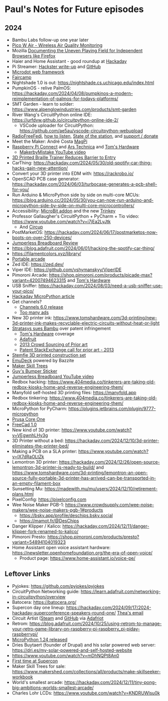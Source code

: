 # Paul's Notes for Future episodes

## 2024

* Bambu Labs follow-up one year later
* [Pico W Air - Wireless Air Quality Monitoring](https://www.tindie.com/products/dphacks/pico-w-air-wireless-air-quality-monitoring/)
* Mozilla [Documenting the Uneven Playing Field for Independent Browsers like Firefox](https://blog.mozilla.org/netpolicy/2024/01/19/platform-tilt/)
* Haier and Home Assistant - good roundup at [Hackaday](https://hackaday.com/2024/01/22/haier-europe-eases-off-on-legal-threat-and-seeks-dialogue/)
* Pi Streamer: [Hackster write-up](https://www.hackster.io/alan-boris/audiophile-pi-music-streamer-in-old-tuner-c96c8b) and [GitHub](https://github.com/alanb128/audio-streaming-box/tree/main)
* [Microdot web framework](https://blog.miguelgrinberg.com/post/microdot-yet-another-python-web-framework)
* [Faircamp](https://simonrepp.com/faircamp/)
* Nightshade 1.0 is out:  https://nightshade.cs.uchicago.edu/index.html
* PumpkinOS - relive PalmOS: https://hackaday.com/2024/04/08/pumpkinos-a-modern-reimplementation-of-palmos-for-todays-platforms/
* SMT Garden - learn to solder: https://www.alpenglowindustries.com/products/smt-garden
* River Wang's CircuitPython online IDE: https://urfdvw.github.io/circuitpython-online-ide-2/
  * VSCode uploader for CircuitPython:  https://github.com/ae5au/vscode-circuitpython-webupload
* [RadioFreeFedi](https://radiofreefedi.net), [how to listen](https://blog.radiofreefedi.net/how-to-listen), [State of the station](https://blog.radiofreefedi.net/state-of-the-station-may-2024), and [support / donate](https://radiofreefedi.net/#donate)
* Meet the Maker: André Costa [MagPi](https://magpi.raspberrypi.com/articles/meet-andre-costa-the-brains-behind-rpilocator)
* [Raspberry Pi Connect](https://www.raspberrypi.com/news/raspberry-pi-connect/) and [Ars Technica](https://arstechnica.com/gadgets/2024/05/raspberry-pis-get-a-built-in-remote-access-tool-raspberry-pi-connect/) and [Tom's Hardware](https://www.tomshardware.com/raspberry-pi/raspberry-pi-connect-launches-remote-controls-your-pi-via-web-browser)
  * [MakerbyMistake YouTube video](https://www.youtube.com/watch?v=z2BDA3mPZVU)
* [3D Printed Braille Trainer Reduces Barrier to Entry](https://hackaday.com/2024/05/20/3d-printed-braille-trainer-reduces-barrier-to-entry/)
* CarThing: https://hackaday.com/2024/05/30/old-spotify-car-thing-hacks-gain-new-attention/
* Convert your 3D printer into EDM with: https://rackrobo.io/
* OpenSCAD PCB case generator:  https://hackaday.com/2024/06/03/turbocase-generates-a-pcb-shell-for-you/
* Run Arduino & MicroPython side by side on multi-core MCUs: https://blog.arduino.cc/2024/05/30/you-can-now-run-arduino-and-micropython-side-by-side-on-multi-core-microcontrollers/
* Accessibility: [MicroBit addon](https://johnvidler.co.uk/blog/the-accessbit-an-accessibility-addon-for-the-microbit/) and the new [Trinkey](https://www.adafruit.com/product/5954)
* Professor Gallaugher's CircuitPython + PyCharm + Tio video: https://www.youtube.com/watch?v=i7jEa2LyJtk
  * And [Circup](https://www.youtube.com/watch?v=R9AArkVi3eE)
* PostMarketOS: https://hackaday.com/2024/06/17/postmarketos-now-boots-on-over-250-devices/
* [Jumperless Breadboard Review](https://www.hackster.io/news/prototyping-magic-hands-on-with-the-wire-free-jumperless-breadboard-8e71040c4b65)
* https://blog.adafruit.com/2024/06/01/hacking-the-spotify-car-thing/
* https://filamentcolors.xyz/library/
* [Portable arcade](https://hackaday.com/2024/06/27/portable-full-size-arcade-cabinets/)
* Zed IDE: https://zed.dev/
* Viper IDE: https://github.com/vshymanskyy/ViperIDE
* Pimoroni Arcade: https://shop.pimoroni.com/products/picade-max?variant=42007494623315 and [Tom's Hardware](https://www.tomshardware.com/raspberry-pi/raspberry-pi-powered-picade-max-brings-two-player-retro-gaming-to-pimoronis-picade-family)
* USB Sniffer:  https://hackaday.com/2024/08/03/need-a-usb-sniffer-use-your-pico/
* [Hackaday MicroPython article](https://hackaday.com/2024/08/05/embedded-python-micropython-toolkits/)
* Get channels?
    * [Channels 6.0 release](https://getchannels.com/2024/08/11/channels-6/)
    * [Too many ads](https://arstechnica.com/gadgets/2024/08/tv-industrys-ads-tracking-obsession-is-turning-your-living-room-into-a-store/?utm_brand=arstechnica&utm_social-type=owned)
* New 3D printer ink:  https://www.tomshardware.com/3d-printing/new-3d-printer-ink-makes-recyclable-electric-circuits-without-heat-or-light
* [Stratasys sues Bambu](https://arstechnica.com/gadgets/2024/08/stratasys-sues-bambu-lab-over-patents-used-widely-by-consumer-3d-printers/) over patent infringement
    * [Tom's Hardware](https://www.tomshardware.com/3d-printing/weve-always-respected-intellectual-property-bambu-lab-responds-to-3d-printer-patent-lawsuit) coverage
    * [Adafruit](https://blog.adafruit.com/2024/08/13/is-stratasys-a-3d-printing-patent-troll-stratasys-v-bambu-lab/)
    * [2013 Crowd Sourcing of Prior art](https://www.finnegan.com/en/insights/articles/crowdsourcing-prior-art-to-defeat-3d-printing-patent.html)
    * [Patent StackExchange call for prior art - 2013](https://patents.stackexchange.com/questions/3493/call-for-prior-art-3d-printing-application-additive-manufacturing-system-and-m)
* [Stemfie 3D printed construction set](https://hackaday.com/2024/08/13/stemfie-the-3d-printable-construction-set/)
* [EmuDeck](https://arstechnica.com/gaming/2024/08/emudeck-machines-pack-popular-emulation-suite-in-linux-powered-plug-and-play-pc/) powered by Bazzite
* [Maker Skill Trees](https://blog.adafruit.com/2024/08/29/the-maker-skill-trees-project-2/)
* [Guy's Bumper Sticker](https://www.youtube.com/watch?v=mWRPRW6pHIY)
* [Jumperless Breadboard YouTube video](https://www.youtube.com/watch?v=fJTE7R_CV8w)
* Redbox hacking: https://www.404media.co/tinkerers-are-taking-old-redbox-kiosks-home-and-reverse-engineering-them/
* Manyfold self-hosted 3D printing files:  https://manyfold.app
* Redbox tinkering:  https://www.404media.co/tinkerers-are-taking-old-redbox-kiosks-home-and-reverse-engineering-them/
* MicroPython for PyCharm: https://plugins.jetbrains.com/plugin/9777-micropython
* [Prusa Core One](https://blog.prusa3d.com/introducing-prusa-core-one-fully-enclosed-corexy-3d-printer-with-active-temperature-control_105477/)
* [FreeCad 1.0](https://blog.freecad.org/2024/11/19/freecad-version-1-0-released/)
* New kind of 3D printer:  https://www.youtube.com/watch?v=VEgwnhLHy3g
* 3D Printer without a bed:  https://hackaday.com/2024/12/10/3d-printer-eliminates-the-printer-bed/
* Making a PCB on a SLA printer:  https://www.youtube.com/watch?v=lX7dRaOLtZk
* Lemontron 3D printer: https://hackaday.com/2024/12/26/open-source-lemontron-3d-printer-is-ready-to-build/ and https://www.tomshardware.com/3d-printing/lemontron-an-open-source-fully-portable-3d-printer-has-arrived-can-be-transported-in-an-empty-filament-box
* Sunsetting Mu:  https://madewith.mu/mu/users/2024/12/10/retirement-plans.html
* PixelConfig: https://pixelconfig.com
* Wee Noise Maker PGB-1:  https://www.crowdsupply.com/wee-noise-makers/wee-noise-makers-pgb-1#products
  * https://bsky.app/profile/deschips.bsky.social
  * https://mamot.fr/@DesChips
* Danger Klipper / Kalico:  https://hackaday.com/2024/12/11/danger-klipper-fork-renamed-to-kalico/
* Pimoroni Presto:  https://shop.pimoroni.com/products/presto?variant=54894104019323
* Home Assistant open voice assistant hardware:  https://newsletter.openhomefoundation.org/the-era-of-open-voice/
  * Product page: https://www.home-assistant.io/voice-pe/

## Leftover Links
* Pyjokes: https://github.com/pyjokes/pyjokes
* CircuitPython Networking guide:  https://learn.adafruit.com/networking-in-circuitpython/overview
* Batocera: https://batocera.org/
* Supercon day one lineup:  https://hackaday.com/2024/09/17/2024-hackaday-superconference-speakers-round-one/ [Thea's email](https://gist.github.com/theacodes/56bc67bb918bdee3e00b9af7625a7166)
* Circuit Artist ([Steam](https://github.com/lets-all-be-stupid-forever/circuit-artist) and [GitHub](https://github.com/lets-all-be-stupid-forever/circuit-artist?tab=readme-ov-file) via [Adafriot](https://blog.adafruit.com/2024/09/17/circuit-artist-a-digital-circuit-drawing-and-simulation-game)
* Retrom: https://blog.adafruit.com/2024/10/25/using-retrom-to-manage-your-retro-game-library-on-raspberry-pi-raspberry_pi-piday-raspberrypi/
* [MicroPython 1.24 released](https://github.com/micropython/micropython/releases/tag/v1.24.0)
* Dries Buytaert (founder of Drupal) and his solar powered web server:  https://dri.es/my-solar-powered-and-self-hosted-website
* https://www.youtube.com/watch?v=mDhNQPt8An0
* [First time at Supercon](https://cdwilson.dev/articles/hackaday-supercon-2024/)
* Maker Skill Trees for sale: https://www.makershed.com/collections/all/products/make-skillseeker-workbook
* World's smallest arcade:  https://hackaday.com/2024/12/11/tiny-pong-big-ambitions-worlds-smallest-arcade/
* Charles Lohr LCDs:  https://www.youtube.com/watch?v=KNDRUWlsu0k